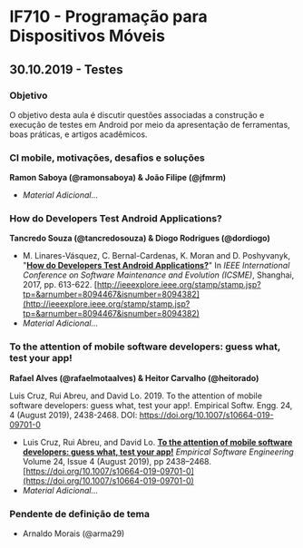 # IF710 - Programação para Dispositivos Móveis

## 30.10.2019 - Testes

### Objetivo

O objetivo desta aula é discutir questões associadas a construção e execução de testes em Android por meio da apresentação de ferramentas, boas práticas, e artigos acadêmicos. 

### CI mobile, motivações, desafios e soluções
**Ramon Saboya (@ramonsaboya) & João Filipe (@jfmrm)**

- _Material Adicional..._

### How do Developers Test Android Applications?
**Tancredo Souza (@tancredosouza) &  Diogo Rodrigues (@dordiogo)**

- M. Linares-Vásquez, C. Bernal-Cardenas, K. Moran and D. Poshyvanyk, "**[How do Developers Test Android Applications?](http://ieeexplore.ieee.org/stamp/stamp.jsp?tp=&arnumber=8094467&isnumber=8094382)**" In *IEEE International Conference on Software Maintenance and Evolution (ICSME)*, Shanghai, 2017, pp. 613-622. [http://ieeexplore.ieee.org/stamp/stamp.jsp?tp=&arnumber=8094467&isnumber=8094382](http://ieeexplore.ieee.org/stamp/stamp.jsp?tp=&arnumber=8094467&isnumber=8094382)
- _Material Adicional..._

### To the attention of mobile software developers: guess what, test your app!
**Rafael Alves (@rafaelmotaalves) & Heitor Carvalho (@heitorado)**

Luis Cruz, Rui Abreu, and David Lo. 2019. To the attention of mobile software developers: guess what, test your app!. Empirical Softw. Engg. 24, 4 (August 2019), 2438-2468. DOI: https://doi.org/10.1007/s10664-019-09701-0

- Luis Cruz, Rui Abreu, and David Lo. **[To the attention of mobile software developers: guess what, test your app!](https://doi.org/10.1007/s10664-019-09701-0)** *Empirical Software Engineering* Volume 24, Issue 4 (August 2019), pp 2438–2468. [https://doi.org/10.1007/s10664-019-09701-0](https://doi.org/10.1007/s10664-019-09701-0)
- _Material Adicional..._

### Pendente de definição de tema

- Arnaldo Morais (@arma29)